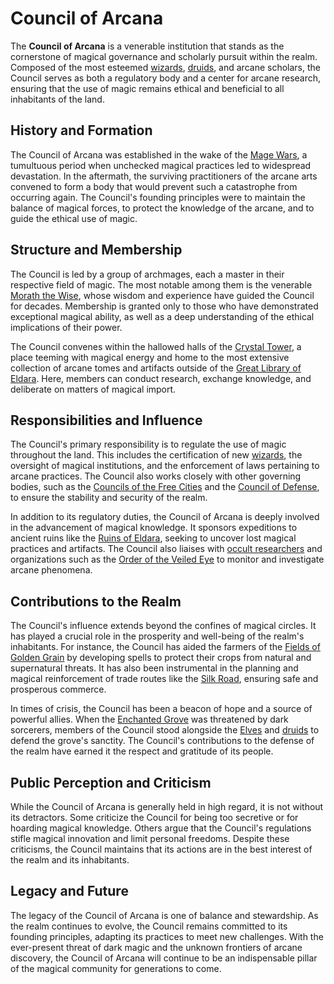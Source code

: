 # Council of Arcana

The **Council of Arcana** is a venerable institution that stands as the cornerstone of magical governance and scholarly pursuit within the realm. Composed of the most esteemed [wizards](Wizards.md), [druids](Druids.md), and arcane scholars, the Council serves as both a regulatory body and a center for arcane research, ensuring that the use of magic remains ethical and beneficial to all inhabitants of the land.

## History and Formation

The Council of Arcana was established in the wake of the [Mage Wars](Mage%20Wars.md), a tumultuous period when unchecked magical practices led to widespread devastation. In the aftermath, the surviving practitioners of the arcane arts convened to form a body that would prevent such a catastrophe from occurring again. The Council's founding principles were to maintain the balance of magical forces, to protect the knowledge of the arcane, and to guide the ethical use of magic.

## Structure and Membership

The Council is led by a group of archmages, each a master in their respective field of magic. The most notable among them is the venerable [Morath the Wise](Morath%20the%20Wise.md), whose wisdom and experience have guided the Council for decades. Membership is granted only to those who have demonstrated exceptional magical ability, as well as a deep understanding of the ethical implications of their power.

The Council convenes within the hallowed halls of the [Crystal Tower](Crystal%20Tower.md), a place teeming with magical energy and home to the most extensive collection of arcane tomes and artifacts outside of the [Great Library of Eldara](Great%20Library%20of%20Eldara.md). Here, members can conduct research, exchange knowledge, and deliberate on matters of magical import.

## Responsibilities and Influence

The Council's primary responsibility is to regulate the use of magic throughout the land. This includes the certification of new [wizards](Wizards.md), the oversight of magical institutions, and the enforcement of laws pertaining to arcane practices. The Council also works closely with other governing bodies, such as the [Councils of the Free Cities](Councils%20of%20the%20Free%20Cities.md) and the [Council of Defense](Council%20of%20Defense.md), to ensure the stability and security of the realm.

In addition to its regulatory duties, the Council of Arcana is deeply involved in the advancement of magical knowledge. It sponsors expeditions to ancient ruins like the [Ruins of Eldara](Ruins%20of%20Eldara.md), seeking to uncover lost magical practices and artifacts. The Council also liaises with [occult researchers](Occult%20Researchers.md) and organizations such as the [Order of the Veiled Eye](Order%20of%20the%20Veiled%20Eye.md) to monitor and investigate arcane phenomena.

## Contributions to the Realm

The Council's influence extends beyond the confines of magical circles. It has played a crucial role in the prosperity and well-being of the realm's inhabitants. For instance, the Council has aided the farmers of the [Fields of Golden Grain](Fields%20of%20Golden%20Grain.md) by developing spells to protect their crops from natural and supernatural threats. It has also been instrumental in the planning and magical reinforcement of trade routes like the [Silk Road](Silk%20Road.md), ensuring safe and prosperous commerce.

In times of crisis, the Council has been a beacon of hope and a source of powerful allies. When the [Enchanted Grove](Enchanted%20Grove.md) was threatened by dark sorcerers, members of the Council stood alongside the [Elves](Elves.md) and [druids](Druids.md) to defend the grove's sanctity. The Council's contributions to the defense of the realm have earned it the respect and gratitude of its people.

## Public Perception and Criticism

While the Council of Arcana is generally held in high regard, it is not without its detractors. Some criticize the Council for being too secretive or for hoarding magical knowledge. Others argue that the Council's regulations stifle magical innovation and limit personal freedoms. Despite these criticisms, the Council maintains that its actions are in the best interest of the realm and its inhabitants.

## Legacy and Future

The legacy of the Council of Arcana is one of balance and stewardship. As the realm continues to evolve, the Council remains committed to its founding principles, adapting its practices to meet new challenges. With the ever-present threat of dark magic and the unknown frontiers of arcane discovery, the Council of Arcana will continue to be an indispensable pillar of the magical community for generations to come.